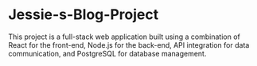 # Jessie-s-Blog-Project
This project is a full-stack web application built using a combination of React for the front-end, Node.js for the back-end, API integration for data communication, and PostgreSQL for database management.
